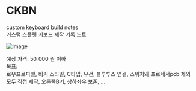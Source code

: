 # CKBN
custom keyboard build notes<br>
커스텀 스플릿 키보드 제작 기록 노트

![Image](https://github.com/user-attachments/assets/7dde9750-5dd9-4e45-912b-8f2e8a845c98)



예상 가격: 50_000 원 이하<br>
목표: <br>
로우프로파일, 비키 스타일, C타입, 유선, 블루투스 연결, 스위치와 프로세서pcb 제외 모두 직접 제작, 오른쪽B키, 상하좌우 보존, ...
